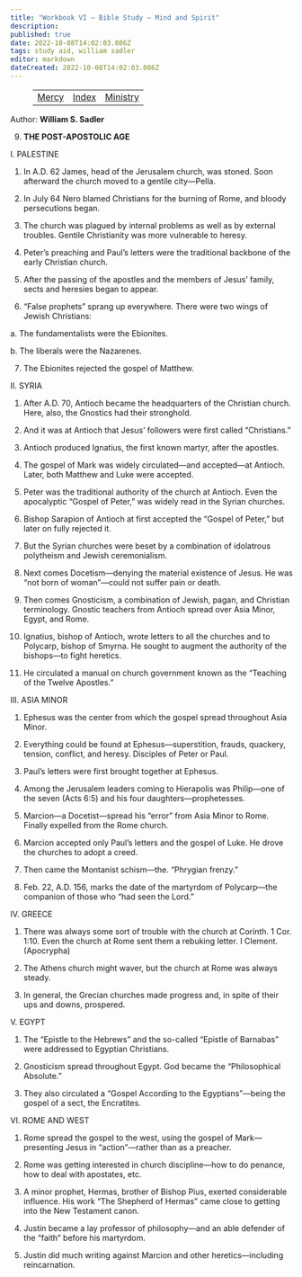 ```yaml
---
title: "Workbook VI — Bible Study — Mind and Spirit"
description: 
published: true
date: 2022-10-08T14:02:03.086Z
tags: study aid, william sadler
editor: markdown
dateCreated: 2022-10-08T14:02:03.086Z
---
```


<figure class="table chapter-navigator">
	<table>
		<tbody>
		<tr>
			<td><a href="/en/William_S_Sadler/Workbook_6_Bible_Study/Mercy">Mercy</a></td>
			<td><a href="/en/William_S_Sadler/Workbook_6_Bible_Study/Index">Index</a></td>
			<td><a href="/en/William_S_Sadler/Workbook_6_Bible_Study/Ministry">Ministry</a></td>
		</tr>
		</tbody>
	</table>
</figure>

Author: **William S. Sadler**


9. **THE POST-APOSTOLIC AGE**

I. PALESTINE

1. In A.D. 62 James, head of the Jerusalem church, was stoned. Soon afterward the church moved to a gentile city—Pella.

2. In July 64 Nero blamed Christians for the burning of Rome, and bloody persecutions began.

3. The church was plagued by internal problems as well as by external troubles. Gentile Christianity was more vulnerable to heresy.

4. Peter’s preaching and Paul’s letters were the traditional backbone of the early Christian church.

5. After the passing of the apostles and the members of Jesus’ family, sects and heresies began to appear.

6. “False prophets” sprang up everywhere. There were two wings of Jewish Christians:

a. The fundamentalists were the Ebionites.

b. The liberals were the Nazarenes.

7. The Ebionites rejected the gospel of Matthew.

II. SYRIA

1. After A.D. 70, Antioch became the headquarters of the Christian church. Here, also, the Gnostics had their stronghold.

2. And it was at Antioch that Jesus’ followers were first called “Christians.”

3. Antioch produced Ignatius, the first known martyr, after the apostles.

4. The gospel of Mark was widely circulated—and accepted—at Antioch. Later, both Matthew and Luke were accepted.

5. Peter was the traditional authority of the church at Antioch. Even the apocalyptic “Gospel of Peter,” was widely read in the Syrian churches.

6. Bishop Sarapion of Antioch at first accepted the “Gospel of Peter,” but later on fully rejected it.

7. But the Syrian churches were beset by a combination of idolatrous polytheism and Jewish ceremonialism.

8. Next comes Docetism—denying the material existence of Jesus. He was “not born of woman”—could not suffer pain or death.

9. Then comes Gnosticism, a combination of Jewish, pagan, and Christian terminology. Gnostic teachers from Antioch spread over Asia Minor, Egypt, and Rome.

10. Ignatius, bishop of Antioch, wrote letters to all the churches and to Polycarp, bishop of Smyrna. He sought to augment the authority of the bishops—to fight heretics.

11. He circulated a manual on church government known as the “Teaching of the Twelve Apostles.”

III. ASIA MINOR

1. Ephesus was the center from which the gospel spread throughout Asia Minor.

2. Everything could be found at Ephesus—superstition, frauds, quackery, tension, conflict, and heresy. Disciples of Peter or Paul.

3. Paul’s letters were first brought together at Ephesus.

4. Among the Jerusalem leaders coming to Hierapolis was Philip—one of the seven (Acts 6:5) and his four daughters—prophetesses.

5. Marcion—a Docetist—spread his “error” from Asia Minor to Rome. Finally expelled from the Rome church.

6. Marcion accepted only Paul’s letters and the gospel of Luke. He drove the churches to adopt a creed.

7. Then came the Montanist schism—the. “Phrygian frenzy.”

8. Feb. 22, A.D. 156, marks the date of the martyrdom of Polycarp—the companion of those who “had seen the Lord.”

IV. GREECE

1. There was always some sort of trouble with the church at Corinth. 1 Cor. 1:10. Even the church at Rome sent them a rebuking letter. I Clement. (Apocrypha)

2. The Athens church might waver, but the church at Rome was always steady.

3. In general, the Grecian churches made progress and, in spite of their ups and downs, prospered.

V. EGYPT

1. The “Epistle to the Hebrews” and the so-called “Epistle of Barnabas” were addressed to Egyptian Christians.

2. Gnosticism spread throughout Egypt. God became the “Philosophical Absolute.”

3. They also circulated a “Gospel According to the Egyptians”—being the gospel of a sect, the Encratites.

VI. ROME AND WEST

1. Rome spread the gospel to the west, using the gospel of Mark—presenting Jesus in “action”—rather than as a preacher.

2. Rome was getting interested in church discipline—how to do penance, how to deal with apostates, etc.

3. A minor prophet, Hermas, brother of Bishop Pius, exerted considerable influence. His work “The Shepherd of Hermas” came close to getting into the New Testament canon.

4. Justin became a lay professor of philosophy—and an able defender of the “faith” before his martyrdom.

5. Justin did much writing against Marcion and other heretics—including reincarnation.


<br>

